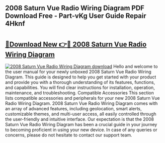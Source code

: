 ## 2008 Saturn Vue Radio Wiring Diagram PDF Download Free - Part-vKg User Guide Repair 4Hknf

# <h2><a href="http://dft4k7.blite.top/?on=2008+Saturn+Vue+Radio+Wiring+Diagram">🔗Download New 👉🔴 2008 Saturn Vue Radio Wiring Diagram</a></h2>

[![2008 Saturn Vue Radio Wiring Diagram download](https://i.imgur.com/lujVjoI.png)](http://dft4k7.blite.top/?on=2008+Saturn+Vue+Radio+Wiring+Diagram)
Hello and welcome to the user manual for your newly unboxed 2008 Saturn Vue Radio Wiring Diagram. This guide is designed to help you get started with your product and provide you with a thorough understanding of its features, functions, and capabilities. You will find clear instructions for installation, operation, maintenance, and troubleshooting. Compatible Accessories This section lists compatible accessories and peripherals for your new 2008 Saturn Vue Radio Wiring Diagram. 2008 Saturn Vue Radio Wiring Diagram comes with an array of advanced features, including geolocation, smart alerts, customizable themes, and multi-user access, all easily controlled through the user-friendly and intuitive interface. Our expectation is that the 2008 Saturn Vue Radio Wiring Diagram has been a crucial guide in your journey to becoming proficient in using your new device. In case of any queries or concerns, please do not hesitate to contact our support team.
